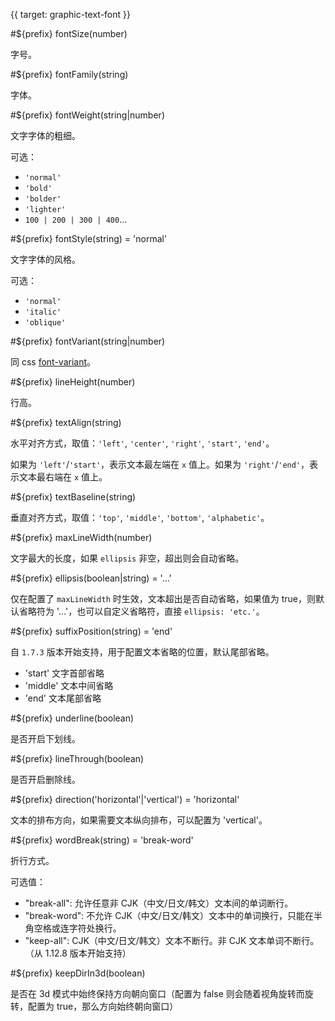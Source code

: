 {{ target: graphic-text-font }}

#${prefix} fontSize(number)

字号。

#${prefix} fontFamily(string)

字体。

#${prefix} fontWeight(string|number)

文字字体的粗细。

可选：

- `'normal'`
- `'bold'`
- `'bolder'`
- `'lighter'`
- `100 | 200 | 300 | 400`...

#${prefix} fontStyle(string) = 'normal'

文字字体的风格。

可选：

- `'normal'`
- `'italic'`
- `'oblique'`

#${prefix} fontVariant(string|number)

同 css [font-variant](https://developer.mozilla.org/zh-CN/docs/Web/CSS/font-variant)。

#${prefix} lineHeight(number)

行高。

#${prefix} textAlign(string)

水平对齐方式，取值：`'left'`, `'center'`, `'right'`, `'start'`, `'end'`。

如果为 `'left'`/`'start'`，表示文本最左端在 `x` 值上。如果为 `'right'`/`'end'`，表示文本最右端在 `x` 值上。

#${prefix} textBaseline(string)

垂直对齐方式，取值：`'top'`, `'middle'`, `'bottom'`, `'alphabetic'`。

#${prefix} maxLineWidth(number)

文字最大的长度，如果 `ellipsis` 非空，超出则会自动省略。

#${prefix} ellipsis(boolean|string) = '...'

仅在配置了 `maxLineWidth` 时生效，文本超出是否自动省略，如果值为 true，则默认省略符为 '...'，也可以自定义省略符，直接 `ellipsis: 'etc.'`。

#${prefix} suffixPosition(string) = 'end'

自 `1.7.3` 版本开始支持，用于配置文本省略的位置，默认尾部省略。

- 'start' 文字首部省略
- 'middle' 文本中间省略
- 'end' 文本尾部省略

#${prefix} underline(boolean)

是否开启下划线。

#${prefix} lineThrough(boolean)

是否开启删除线。

#${prefix} direction('horizontal'|'vertical') = 'horizontal'

文本的排布方向，如果需要文本纵向排布，可以配置为 'vertical'。

#${prefix} wordBreak(string) = 'break-word'

折行方式。

可选值：

- "break-all": 允许任意非 CJK（中文/日文/韩文）文本间的单词断行。
- "break-word": 不允许 CJK（中文/日文/韩文）文本中的单词换行，只能在半角空格或连字符处换行。
- "keep-all": CJK（中文/日文/韩文）文本不断行。非 CJK 文本单词不断行。（从 1.12.8 版本开始支持）

#${prefix} keepDirIn3d(boolean)

是否在 3d 模式中始终保持方向朝向窗口（配置为 false 则会随着视角旋转而旋转，配置为 true，那么方向始终朝向窗口）

